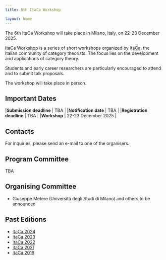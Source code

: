 ```yaml
---
title: 6th ItaCa Workshop 

layout: home
---
```


The 6th ItaCa Workshop will take place in Milano, Italy, on 22-23 December 2025. 

ItaCa Workshop is a series of short workshops organized by [ItaCa](https://progetto-itaca.github.io), the Italian community of category theorists. The focus lies on the development and applications of category theory.

Students and early career researchers are particularly encouraged to attend and to submit talk proposals.

The workshop will take place in person.


## Important Dates

|**Submission deadline**   | TBA |
|**Notification date**     | TBA |
|**Registration deadline** | TBA |
|**Workshop**              | 22-23 December 2025 |


## Contacts 

For inquiries, please send an e-mail to one of the organisers. 


## Program Committee
TBA 

## Organising Committee 
* Giuseppe Metere (Università degli Studi di Milano) 
and others to be announced 

## Past Editions 
* [ItaCa 2024](https://progetto-itaca.github.io/ItaCa-24/) 
* [ItaCa 2023](https://progetto-itaca.github.io/ItaCa-23/) 
* [ItaCa 2022](https://progetto-itaca.github.io/ItaCa-22/) 
* [ItaCa 2021](https://genoa-logic-group.github.io/itaca-workshop-2021/)
* [ItaCa 2019](http://www.mat.unimi.it/users/itaca/) 






